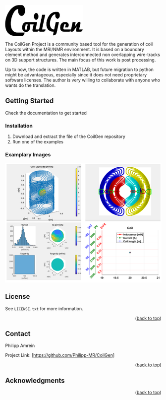 <div id="top"></div>


 <img src="./Documentation/GoilGen_Logo.png" width="250" height="100">

<!-- ABOUT THE PROJECT -->

The CoilGen Project is a community based tool for the generation of coil Layouts within the MRI/NMR environment. It is based on a boundary element method and generates interconnected non overlapping wire-tracks on 3D support structures. The main focus of this work is post processing.

Up to now, the code is written in MATLAB, but future migration to python might be advantageous, especially since it does not need proprietary software licenses. The author is very willing to collaborate with anyone who wants do the translation.



<!-- GETTING STARTED -->
## Getting Started

Check the documentation to get started



### Installation


1. Download and extract the file of the CoilGen repository
2. Run one of the examples

### Examplary Images

![plot](./Documentation/Results_CoilGen_YGradient.png)





<!-- LICENSE -->
## License

 See `LICENSE.txt` for more information.

<p align="right">(<a href="#top">back to top</a>)</p>



<!-- CONTACT -->
## Contact

Philipp Amrein

Project Link: [https://github.com/Philipp-MR/CoilGen]

<p align="right">(<a href="#top">back to top</a>)</p>



<!-- ACKNOWLEDGMENTS -->
## Acknowledgments




<p align="right">(<a href="#top">back to top</a>)</p>

